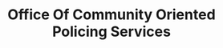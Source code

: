 ---
# This topic lives at
# https://digital.gov/topics/office-of-community-oriented-policing-services

# Topic Title
title: "Office Of Community Oriented Policing Services"

# description — keep it short and clear
summary: ""

# Weight
weight: 1

# For more information on managing topics,
# see https://github.com/GSA/digitalgov.gov/wiki/topics
---